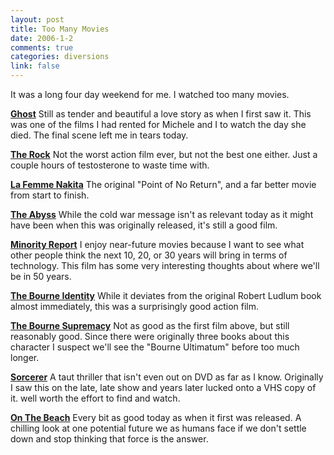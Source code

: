 ```yaml
--- 
layout: post
title: Too Many Movies
date: 2006-1-2
comments: true
categories: diversions
link: false
---
```

It was a long four day weekend for me. I watched too many movies.

<strong><a href="http://imdb.com/title/tt0099653" title="Ghost">Ghost</a></strong>
Still as tender and beautiful a love story as when I first saw it. This was one of the films I had rented for Michele and I to watch the day she died. The final scene left me in tears today.

<strong><a href="http://imdb.com/title/tt0117500" title="The Rock">The Rock</a></strong>
Not the worst action film ever, but not the best one either. Just a couple hours of testosterone to waste time with.

<strong><a href="http://imdb.com/title/tt0100263" title="La Femme Nakita">La Femme Nakita</a></strong>
The original "Point of No Return", and a far better movie from start to finish.

<strong><a href="http://imdb.com/title/tt0096754" title="The Abyss">The Abyss</a></strong>
While the cold war message isn't as relevant today as it might have been when this was originally released, it's still a good film.

<strong><a href="http://imdb.com/title/tt0181689" title="Minority Report">Minority Report</a></strong>
I enjoy near-future movies because I want to see what other people think the next 10, 20, or 30 years will bring in terms of technology. This film has some very interesting thoughts about where we'll be in 50 years.

<strong><a href="http://imdb.com/title/tt0258463/" title="The Bourne Identity">The Bourne Identity</a></strong>
While it deviates from the original Robert Ludlum book almost immediately, this was a surprisingly good action film.

<strong><a href="http://imdb.com/title/tt0372183/" title="The Bourne Supremacy">The Bourne Supremacy</a></strong>
Not as good as the first film above, but still reasonably good. Since there were originally three books about this character I suspect we'll see the "Bourne Ultimatum" before too much longer.

<strong><a href="http://imdb.com/title/tt0076740" title="sorcerer">Sorcerer</a></strong>
A taut thriller that isn't even out on DVD as far as I know. Originally I saw this on the late, late show and years later lucked onto a VHS copy of it. well worth the effort to find and watch.

<strong><a href="http://imdb.com/title/tt0053137" title="On The Beach">On The Beach</a></strong>
Every bit as good today as when it first was released. A chilling look at one potential future we as humans face if we don't settle down and stop thinking that force is the answer.
